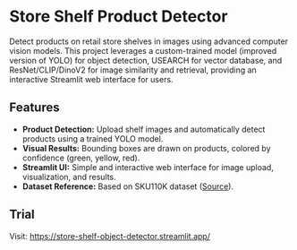 # Store Shelf Product Detector

Detect products on retail store shelves in images using advanced computer vision models. This project leverages a custom-trained model (improved version of YOLO) for object detection, USEARCH for vector database, and ResNet/CLIP/DinoV2 for image similarity and retrieval, providing an interactive Streamlit web interface for users.

## Features

- **Product Detection:** Upload shelf images and automatically detect products using a trained YOLO model.
- **Visual Results:** Bounding boxes are drawn on products, colored by confidence (green, yellow, red).
- **Streamlit UI:** Simple and interactive web interface for image upload, visualization, and results.
- **Dataset Reference:** Based on SKU110K dataset ([Source](https://datasetninja.com/sku110k)).

## Trial

Visit: https://store-shelf-object-detector.streamlit.app/
